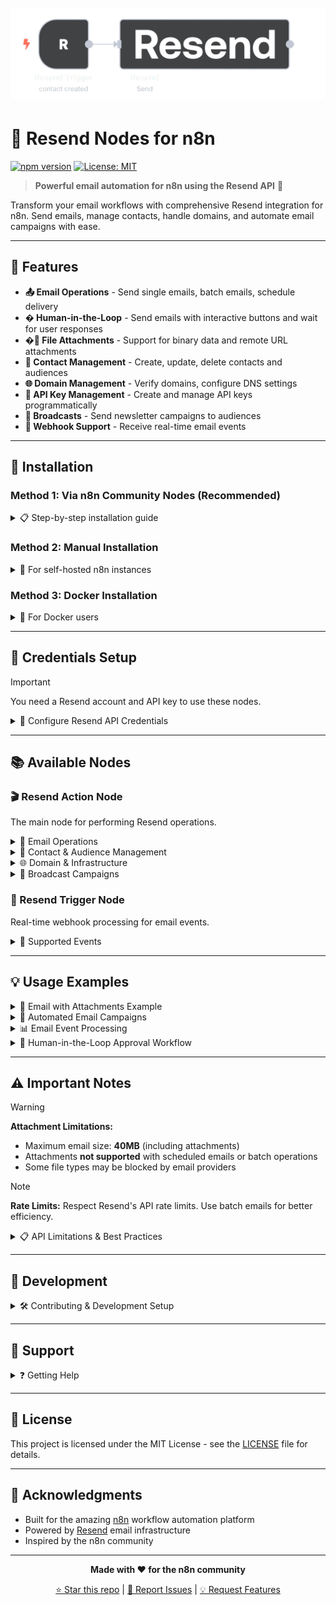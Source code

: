 <h1 align="center">
  <br>
  <a href="/"><img src=".github/media/resend.png" alt="..." width="900"></a>
  <br>
</h1>

# 📧 Resend Nodes for n8n

[![npm version](https://badge.fury.io/js/n8n-nodes-resend.svg)](https://badge.fury.io/js/n8n-nodes-resend)
[![License: MIT](https://img.shields.io/badge/License-MIT-yellow.svg)](https://opensource.org/licenses/MIT)

> **Powerful email automation for n8n using the Resend API** 🚀

Transform your email workflows with comprehensive Resend integration for n8n. Send emails, manage contacts, handle domains, and automate email campaigns with ease.

---

## 🎯 Features

- **📤 Email Operations** - Send single emails, batch emails, schedule delivery
- **� Human-in-the-Loop** - Send emails with interactive buttons and wait for user responses
- **�📎 File Attachments** - Support for binary data and remote URL attachments
- **👥 Contact Management** - Create, update, delete contacts and audiences
- **🌐 Domain Management** - Verify domains, configure DNS settings
- **🔑 API Key Management** - Create and manage API keys programmatically
- **📢 Broadcasts** - Send newsletter campaigns to audiences
- **🎣 Webhook Support** - Receive real-time email events

---

## 🚀 Installation

### Method 1: Via n8n Community Nodes (Recommended)

<details>
<summary>📋 Step-by-step installation guide</summary>

1. **Open n8n Settings**
   - Navigate to **Settings** → **Community Nodes**

2. **Install the Package**
   - Click **Install a community node**
   - Enter: `n8n-nodes-resend`
   - Click **Install**

3. **Restart n8n**
   - Restart your n8n instance to load the new nodes

4. **Verify Installation**
   - The **Resend** and **Resend Trigger** nodes should appear in your node palette

</details>

### Method 2: Manual Installation

<details>
<summary>🔧 For self-hosted n8n instances</summary>

```bash
# Navigate to your n8n installation directory
cd ~/.n8n

# Install the package
npm install n8n-nodes-resend

# Restart n8n
# If using PM2: pm2 restart n8n
# If using Docker: docker restart n8n
# If running directly: restart your n8n process
```

</details>

### Method 3: Docker Installation

<details>
<summary>🐳 For Docker users</summary>

Add this to your `docker-compose.yml`:

```yaml
version: '3.8'
services:
  n8n:
    image: n8nio/n8n
    environment:
      - N8N_NODES_INCLUDE=n8n-nodes-resend
    # ... other configuration
```

Or use environment variable:
```bash
docker run -it --rm \
  -p 5678:5678 \
  -e N8N_NODES_INCLUDE=n8n-nodes-resend \
  n8nio/n8n
```

</details>

---

## 🔐 Credentials Setup

> [!IMPORTANT]  
> You need a Resend account and API key to use these nodes.

<details>
<summary>🔑 Configure Resend API Credentials</summary>

1. **Get Your API Key**
   - Visit [Resend Dashboard](https://resend.com/api-keys)
   - Create a new API key with appropriate permissions
   - Copy the API key (starts with `re_`)

2. **Add Credentials in n8n**
   - Go to **Credentials** → **Add credential**
   - Search for **"Resend API"**
   - Paste your API key
   - Test the connection
   - Save the credential

> [!TIP]
> Use different API keys for development and production environments

</details>

---

## 📚 Available Nodes

### 🎬 Resend Action Node

The main node for performing Resend operations.

<details>
<summary>📧 Email Operations</summary>

#### Send Email
Send individual emails with rich content and attachments.

**Key Features:**
- ✅ HTML and plain text content
- ✅ File attachments (binary data or URLs)
- ✅ CC/BCC recipients
- ✅ Custom reply-to addresses
- ✅ Email scheduling

**Example Use Cases:**
- Welcome emails for new users
- Invoice delivery with PDF attachments
- Password reset notifications
- Marketing campaigns

#### Send Batch Emails
Send up to 100 emails in a single API call for better performance.

**Key Features:**
- ✅ Bulk email sending
- ✅ Individual customization per email
- ✅ Better rate limiting
- ⚠️ No attachment support (API limitation)

#### Email Management
- **Retrieve Email** - Get email details and status
- **Cancel Email** - Cancel scheduled emails
- **Update Email** - Modify scheduled emails

</details>

<details>
<summary>👥 Contact & Audience Management</summary>

#### Contacts
- **Create Contact** - Add new contacts to audiences
- **Get Contact** - Retrieve contact information
- **Update Contact** - Modify contact details
- **Delete Contact** - Remove contacts from audiences
- **List Contacts** - Get all contacts in an audience

#### Audiences
- **Create Audience** - Set up new email lists
- **Get Audience** - Retrieve audience details
- **List Audiences** - Get all your audiences
- **Delete Audience** - Remove email lists

</details>

<details>
<summary>🌐 Domain & Infrastructure</summary>

#### Domain Management
- **Add Domain** - Register new sending domains
- **Verify Domain** - Check domain verification status
- **Get Domain** - Retrieve domain configuration
- **Update Domain** - Modify domain settings
- **Delete Domain** - Remove domains

#### API Keys
- **Create API Key** - Generate new API keys
- **List API Keys** - View existing keys
- **Delete API Key** - Revoke access keys

</details>

<details>
<summary>📢 Broadcast Campaigns</summary>

- **Create Broadcast** - Set up email campaigns
- **Get Broadcast** - Retrieve campaign details
- **Send Broadcast** - Launch email campaigns
- **Update Broadcast** - Modify campaign settings

</details>

### 🎯 Resend Trigger Node

Real-time webhook processing for email events.

<details>
<summary>📡 Supported Events</summary>

- **`email.sent`** - Email successfully sent
- **`email.delivered`** - Email delivered to recipient
- **`email.opened`** - Recipient opened the email
- **`email.clicked`** - Link clicked in email
- **`email.bounced`** - Email bounced
- **`email.complained`** - Spam complaint received
- **`contact.created`** - New contact added
- **`contact.updated`** - Contact information changed
- **`contact.deleted`** - Contact removed

</details>

---

## 💡 Usage Examples

<details>
<summary>📧 Email with Attachments Example</summary>

```yaml
# Example workflow: Send invoice email with PDF attachment
Workflow:
  1. HTTP Request Node (trigger)
  2. Code Node (generate invoice data)
  3. HTML/CSS to PDF Node (create PDF)
  4. Resend Node (send email with attachment)

Resend Node Configuration:
  - Resource: Email
  - Operation: Send
  - From: billing@yourcompany.com
  - To: {{ $json.customerEmail }}
  - Subject: Your Invoice #{{ $json.invoiceNumber }}
  - Attachments:
    - Type: Binary Data
    - Binary Property: data
    - Filename: invoice-{{ $json.invoiceNumber }}.pdf
```

</details>

<details>
<summary>🔄 Automated Email Campaigns</summary>

```yaml
# Example: Weekly newsletter automation
Workflow:
  1. Cron Trigger (weekly)
  2. Database Node (fetch newsletter content)
  3. Resend Node (create broadcast)
  4. Resend Node (send to audience)

Benefits:
  - Automated scheduling
  - Audience segmentation
  - Performance tracking
```

</details>

<details>
<summary>📊 Email Event Processing</summary>

```yaml
# Example: Handle bounced emails
Trigger: Resend Trigger Node
  - Event: email.bounced
  
Actions:
  1. Database Node (log bounce)
  2. Resend Node (remove from audience)
  3. Slack Node (notify team)
```

</details>

<details>
<summary>🔄 Human-in-the-Loop Approval Workflow</summary>

```yaml
# Example: Document approval workflow with email buttons
Workflow:
  1. HTTP Request Node (trigger) - Document submission
  2. Code Node (prepare approval data)
  3. Resend Node (Send and Wait) - Send approval email to manager
  
Resend Node Configuration:
  - Resource: Email
  - Operation: Send and Wait
  - From: workflow@yourcompany.com
  - To: {{ $json.managerEmail }}
  - Subject: Document Approval Required: {{ $json.documentName }}
  - Message: Please review and approve the submitted document
  - Buttons:
    - Approve (Primary style, value: "approved")
    - Reject (Danger style, value: "rejected")  
    - Request Changes (Warning style, value: "changes")
  - Wait Until: 48 hours from now
  
Benefits:
  - Streamlined approval process
  - Email-based decision making
  - Automatic timeout handling
  - Visual button styling
```

</details>

---

## ⚠️ Important Notes

> [!WARNING]  
> **Attachment Limitations:**
> - Maximum email size: **40MB** (including attachments)
> - Attachments **not supported** with scheduled emails or batch operations
> - Some file types may be blocked by email providers

> [!NOTE]  
> **Rate Limits:** Respect Resend's API rate limits. Use batch emails for better efficiency.

<details>
<summary>📋 API Limitations & Best Practices</summary>

### Best Practices
- ✅ Always verify your sending domains
- ✅ Use appropriate API key permissions
- ✅ Handle webhook events for better deliverability
- ✅ Implement proper error handling
- ✅ Monitor email metrics and bounce rates

### Rate Limits
- **Single emails**: Standard Resend rate limits apply
- **Batch emails**: More efficient for bulk sending
- **API calls**: Respect Resend's rate limiting

</details>

---

## 🔧 Development

<details>
<summary>🛠️ Contributing & Development Setup</summary>

```bash
# Clone the repository
git clone https://github.com/your-repo/n8n-nodes-resend.git

# Install dependencies
npm install

# Build the project
npm run build

# Run linting
npm run lint

# Run tests
npm test
```

### Project Structure
```
├── credentials/
│   └── ResendApi.credentials.ts
├── nodes/
│   └── Resend/
│       ├── Resend.node.ts
│       ├── ResendTrigger.node.ts
│       └── icons/
└── package.json
```

</details>

---

## 🤝 Support

<details>
<summary>❓ Getting Help</summary>

- **Documentation**: [Resend API Docs](https://resend.com/docs)
- **Issues**: [GitHub Issues](https://github.com/your-repo/issues)
- **n8n Community**: [n8n Community Forum](https://community.n8n.io)
- **Discord**: [n8n Discord Server](https://discord.gg/n8n)

</details>

---

## 📄 License

This project is licensed under the MIT License - see the [LICENSE](LICENSE.md) file for details.

---

## 🙏 Acknowledgments

- Built for the amazing [n8n](https://n8n.io) workflow automation platform
- Powered by [Resend](https://resend.com) email infrastructure
- Inspired by the n8n community

---

<div align="center">

**Made with ❤️ for the n8n community**

[⭐ Star this repo](https://github.com/your-repo/n8n-nodes-resend) | [🐛 Report Issues](https://github.com/your-repo/issues) | [💡 Request Features](https://github.com/your-repo/issues/new)

</div>